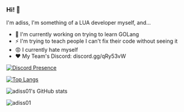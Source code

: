 ### Hi! 👋

I'm adiss, I'm something of a LUA developer myself, and...

- 🔭 I'm currently working on trying to learn GOLang
- ⚡ I'm trying to teach people I can't fix their code without seeing it
- 😡 I currently hate myself
- ❤️ My Team's Discord: discord.gg/qRy53vW

[![Discord Presence](https://lanyard-profile-readme.vercel.app/api/342360490422566913?theme=dark&bg=000e27&animated=true&hideDiscrim=false&borderRadius=20px)](https://discord.com/users/342360490422566913)

[![Top Langs](https://github-readme-stats.vercel.app/api/top-langs/?username=adiss01&layout=compact&langs_count=10&theme=radical)](https://github.com/anuraghazra/github-readme-stats)

![adiss01's GitHub stats](https://github-readme-stats.vercel.app/api?username=adiss01&show_icons=true&theme=radical)

<img src="https://komarev.com/ghpvc/?username=adiss01&label=Number%20Visitors&color=000e27" alt="adiss01" />

